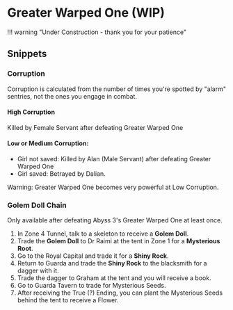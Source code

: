 # Greater Warped One (WIP)

!!! warning "Under Construction - thank you for your patience"

## Snippets

### Corruption

Corruption is calculated from the number of times you're spotted by "alarm" sentries, not the ones you engage in combat.

#### High Corruption

Killed by Female Servant after defeating Greater Warped One

#### Low or Medium Corruption:

- Girl not saved: Killed by Alan (Male Servant) after defeating Greater Warped One
- Girl saved: Betrayed by Dalian.

Warning: Greater Warped One becomes very powerful at Low Corruption.

### Golem Doll Chain

Only available after defeating Abyss 3's Greater Warped One at least once. 

1. In Zone 4 Tunnel, talk to a skeleton to receive a **Golem Doll**.
2. Trade the **Golem Doll** to Dr Raimi at the tent in Zone 1 for a **Mysterious Root**.
3. Go to the Royal Capital and trade it for a **Shiny Rock**. 
4. Return to Guarda and trade the **Shiny Rock** to the blacksmith for a dagger with it. 
5. Trade the dagger to Graham at the tent and you will receive a book.
6. Go to Guarda Tavern to trade for Mysterious Seeds.
7. After receiving the True (?) Ending, you can plant the Mysterious Seeds behind the tent to receive a Flower.
